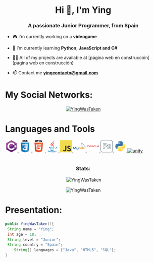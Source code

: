<h1 align="center">Hi 👋, I'm Ying</h1>
<h3 align="center">A passionate Junior Programmer, from Spain</h3>

- 🎮 I'm currently working on a **videogame**
  
- 🌱 I’m currently learning **Python, JavaScript and C#**
  
- 👨‍💻 All of my projects are available at [página web en construcción](página web en construcción)

-  📫 Contact me **yingcontacto@gmail.com**

# __My Social Networks:__
<p align="left"></p>

<p align= "center">
<a href="https://instagram.com/pablocasamian" target="blank"><img align="center" src="https://raw.githubusercontent.com/rahuldkjain/github-profile-readme-generator/master/src/images/icons/Social/instagram.svg" alt="YingWasTaken" height="30" width="40" /></a>

# __Languages and Tools__
<p align="left"> <a href="https://www.w3schools.com/cs/" target="_blank" rel="noreferrer"> <img src="https://raw.githubusercontent.com/devicons/devicon/master/icons/csharp/csharp-original.svg" alt="csharp" width="40" height="40"/> </a> <a href="https://www.w3schools.com/css/" target="_blank" rel="noreferrer"> <img src="https://raw.githubusercontent.com/devicons/devicon/master/icons/css3/css3-original-wordmark.svg" alt="css3" width="40" height="40"/> </a> <a href="https://www.w3.org/html/" target="_blank" rel="noreferrer"> <img src="https://raw.githubusercontent.com/devicons/devicon/master/icons/html5/html5-original-wordmark.svg" alt="html5" width="40" height="40"/> </a> <a href="https://www.java.com" target="_blank" rel="noreferrer"> <img src="https://raw.githubusercontent.com/devicons/devicon/master/icons/java/java-original.svg" alt="java" width="40" height="40"/> </a> <a href="https://developer.mozilla.org/en-US/docs/Web/JavaScript" target="_blank" rel="noreferrer"> <img src="https://raw.githubusercontent.com/devicons/devicon/master/icons/javascript/javascript-original.svg" alt="javascript" width="40" height="40"/> </a> <a href="https://www.mysql.com/" target="_blank" rel="noreferrer"> <img src="https://raw.githubusercontent.com/devicons/devicon/master/icons/mysql/mysql-original-wordmark.svg" alt="mysql" width="40" height="40"/> </a> <a href="https://www.oracle.com/" target="_blank" rel="noreferrer"> <img src="https://raw.githubusercontent.com/devicons/devicon/master/icons/oracle/oracle-original.svg" alt="oracle" width="40" height="40"/> </a> <a href="https://www.photoshop.com/en" target="_blank" rel="noreferrer"> <img src="https://raw.githubusercontent.com/devicons/devicon/master/icons/photoshop/photoshop-line.svg" alt="photoshop" width="40" height="40"/> </a> <a href="https://www.python.org" target="_blank" rel="noreferrer"> <img src="https://raw.githubusercontent.com/devicons/devicon/master/icons/python/python-original.svg" alt="python" width="40" height="40"/> </a> <a href="https://unity.com/" target="_blank" rel="noreferrer"> <img src="https://www.vectorlogo.zone/logos/unity3d/unity3d-icon.svg" alt="unity" width="40" height="40"/> </a> </p>

</p>

<!--Stats-->
# <h3 align="center">Stats:</h3>
<p align="center">&nbsp;<img align="center" width="450px"src="https://github-readme-stats.vercel.app/api?username=YingWasTaken&show_icons=true&locale=en&theme=monokai" alt="YingWasTaken" /></p>

<p align="center"><img align="center" width="450px" src="https://github-readme-stats.vercel.app/api/top-langs?username=YingWasTaken&show_icons=true&locale=en&layout=compact&theme=monokai" alt="YingWasTaken" /></p>

# __Presentation:__
``` java
public YingWasTaken(){
 String name = "Ying";
 int age = 18;
 String level = "Junior";
 String country = "Spain";
    String[] languages = {"Java", "HTML5", "SQL"};
}
```

